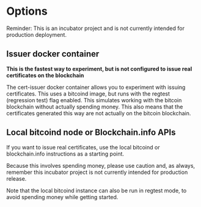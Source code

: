 # Options

Reminder: This is an incubator project and is not currently intended for production deployment.

## Issuer docker container

__This is the fastest way to experiment, but is not configured to issue real certificates on the blockchain__


The cert-issuer docker container allows you to experiment with issuing certificates. This uses a bitcoind image, but runs
with the regtest (regression test) flag enabled. This simulates working with the bitcoin blockchain without
actually spending money. This also means that the certificates generated this way are not actually on the bitcoin blockchain.


## Local bitcoind node or Blockchain.info APIs

If you want to issue real certificates, use the local bitcoind or blockchain.info instructions as a starting point.

Because this involves spending money, please use caution and, as always, remember this incubator project is not currently
intended for production release.

 Note that the local bitcoind instance can also be run in regtest mode, to avoid spending money while getting started.

